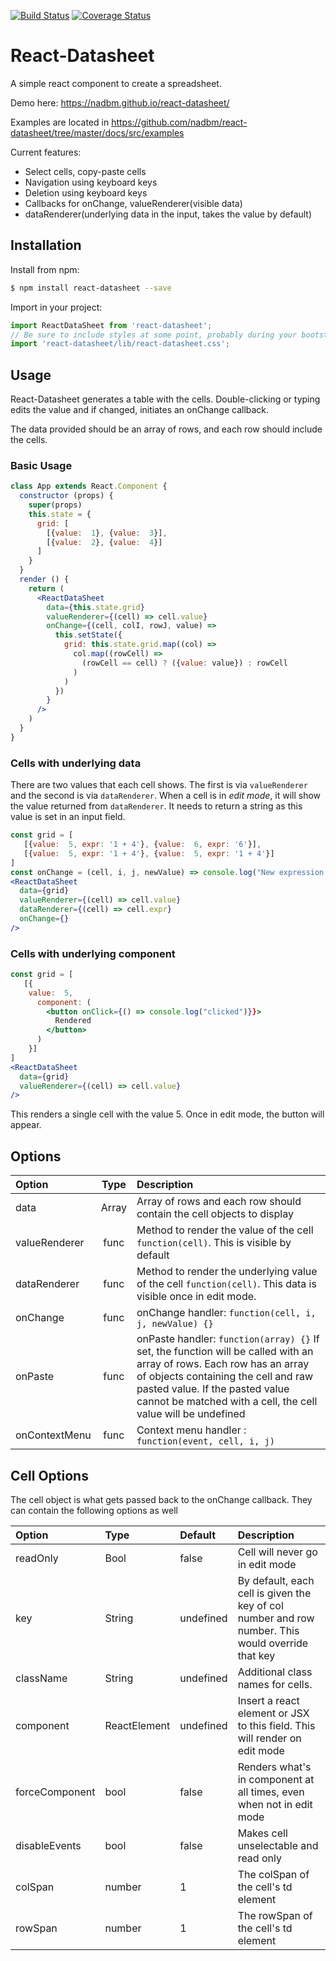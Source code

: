 
[![Build Status](https://travis-ci.org/nadbm/react-datasheet.svg?branch=master)](https://travis-ci.org/nadbm/react-datasheet)
[![Coverage Status](https://coveralls.io/repos/github/nadbm/react-datasheet/badge.svg)](https://coveralls.io/github/nadbm/react-datasheet) 
# React-Datasheet
A simple react component to create a spreadsheet. 

Demo here: https://nadbm.github.io/react-datasheet/

Examples are located in https://github.com/nadbm/react-datasheet/tree/master/docs/src/examples

Current features:
* Select cells, copy-paste cells
* Navigation using keyboard keys
* Deletion using keyboard keys
* Callbacks for onChange, valueRenderer(visible data)
* dataRenderer(underlying data in the input, takes the value by default)


## Installation

Install from npm: 
```bash
$ npm install react-datasheet --save
```
Import in your project:

```javascript
import ReactDataSheet from 'react-datasheet';
// Be sure to include styles at some point, probably during your bootstrapping
import 'react-datasheet/lib/react-datasheet.css';
```

## Usage

React-Datasheet generates a table with the cells. Double-clicking or typing edits the value and if changed, initiates an onChange callback. 

The data provided should be an array of rows, and each row should include the cells.

### Basic Usage
```jsx
class App extends React.Component {
  constructor (props) {
    super(props)
    this.state = {
      grid: [
        [{value:  1}, {value:  3}],
        [{value:  2}, {value:  4}]
      ]
    }
  }
  render () {
    return (
      <ReactDataSheet 
        data={this.state.grid}
        valueRenderer={(cell) => cell.value}
        onChange={(cell, colI, rowJ, value) => 
          this.setState({
            grid: this.state.grid.map((col) => 
              col.map((rowCell) => 
                (rowCell == cell) ? ({value: value}) : rowCell
              )
            )
          }) 
        }
      />
    )
  }
}
```

### Cells with underlying data

There are two values that each cell shows. The first is via ```valueRenderer``` and the second is via ```dataRenderer```. When a cell is in *edit mode*, it will show the value returned from ```dataRenderer```. It needs to return a string as this value is set in an input field.

```jsx 
const grid = [
   [{value:  5, expr: '1 + 4'}, {value:  6, expr: '6'}],
   [{value:  5, expr: '1 + 4'}, {value:  5, expr: '1 + 4'}]
]
const onChange = (cell, i, j, newValue) => console.log("New expression :" + newValue)
<ReactDataSheet 
  data={grid}
  valueRenderer={(cell) => cell.value}
  dataRenderer={(cell) => cell.expr}
  onChange={} 
/>
```

### Cells with underlying component

```jsx 
const grid = [
   [{
    value:  5, 
      component: ( 
        <button onClick={() => console.log("clicked")}}>
          Rendered
        </button>
      )
    }]
]
<ReactDataSheet 
  data={grid}
  valueRenderer={(cell) => cell.value}
/>
```
This renders a single cell with the value 5. Once in edit mode, the button will appear.

## Options

Option | Type | Description
:--- | :---: | :--- 
data | Array | Array of rows and each row should contain the cell objects to display
valueRenderer | func | Method to render the value of the cell `function(cell)`. This is visible by default
dataRenderer | func | Method to render the underlying value of the cell `function(cell)`. This data is visible once in edit mode.
onChange | func | onChange handler: `function(cell, i, j, newValue) {}`
onPaste | func | onPaste handler: `function(array) {}` If set, the function will be called with an array of rows. Each row has an array of objects containing the cell and raw pasted value. If the pasted value cannot be matched with a cell, the cell value will be undefined
onContextMenu | func | Context menu handler : `function(event, cell, i, j)`

## Cell Options

The cell object is what gets passed back to the onChange callback. They can contain the following options as well

Option | Type | Default |  Description
:--- | :--- | :--- | :--
readOnly | Bool | false | Cell will never go in edit mode
key | String | undefined | By default, each cell is given the key of col number and row number. This would override that key
className | String | undefined | Additional class names for cells.
component | ReactElement | undefined | Insert a react element or JSX to this field. This will render on edit mode
forceComponent | bool | false | Renders what's in component at all times, even when not in edit mode
disableEvents | bool | false | Makes cell unselectable and read only
colSpan | number | 1 | The colSpan of the cell's td element
rowSpan | number | 1 | The rowSpan of the cell's td element
